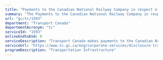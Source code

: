```yaml
---
title: "Payments to the Canadian National Railway Company in respect of the termination of the collection of tolls on the Victoria Bridge, Montreal and for the rehabilitation work on the roadway portion of the Bridge"
summary: "The Payments to the Canadian National Railway Company in respect of the termination of the collection of tolls on the Victoria Bridge, Montreal and for the rehabilitation work on the roadway portion of the Bridge service from Transport Canada is not available end-to-end online, according to the GC Service Inventory."
url: "gc/tc/1593"
department: "Transport Canada"
departmentAcronym: "tc"
serviceId: "1593"
onlineEndtoEnd: 0
serviceDescription: "Transport Canada makes payments to the Canadian National Railway Company towards the operation, maintenance and repairs of the roadway portion of the bridge and the approaches on the Victoria Bridge, Montreal."
serviceUrl: "https://www.tc.gc.ca/eng/corporate-services/disclosure-transfer-payment-program-under-5-million-2019-2020.html#table13"
programDescription: "Transportation Infrastructure"
---
```


